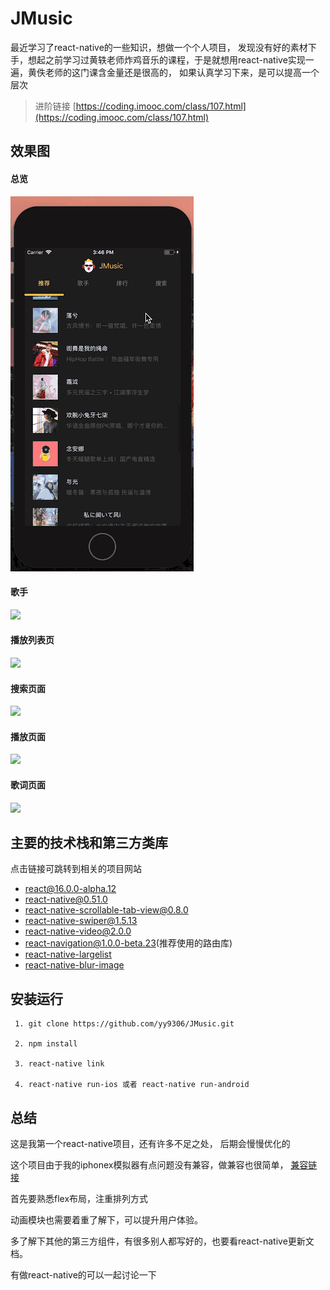 
# JMusic

最近学习了react-native的一些知识，想做一个个人项目， 发现没有好的素材下手，想起之前学习过黄轶老师炸鸡音乐的课程，于是就想用react-native实现一遍，黄佚老师的这门课含金量还是很高的， 如果认真学习下来，是可以提高一个层次

 >  进阶链接 [https://coding.imooc.com/class/107.html](https://coding.imooc.com/class/107.html)

## 效果图

#### 总览

![](./display/15175595655a741f0d6af6b.gif)

#### 歌手

![](./display/QQ20180202-154832-HD.gif)

#### 播放列表页

![](./display/QQ20180202-155110-HD.gif)

#### 搜索页面

![](./display/QQ20180202-160432-HD.gif)

#### 播放页面

![](./display/QQ20180202-155802-HD.gif)

#### 歌词页面

![](./display/QQ20180206-001156-HD.gif)

## 主要的技术栈和第三方类库

点击链接可跳转到相关的项目网站
- [react@16.0.0-alpha.12](https://reactjs.org/)
- [react-native@0.51.0](https://github.com/facebook/react-native)
- [react-native-scrollable-tab-view@0.8.0](https://github.com/skv-headless/react-native-scrollable-tab-view)
- [react-native-swiper@1.5.13](https://github.com/leecade/react-native-swiper)
- [react-native-video@2.0.0](https://github.com/react-native-community/react-native-video)
- [react-navigation@1.0.0-beta.23](https://github.com/react-navigation/react-navigation)(推荐使用的路由库)
- [react-native-largelist](https://github.com/bolan9999/react-native-largelist)
- [react-native-blur-image](https://github.com/DylanVann/react-native-blur-image)

## 安装运行

```
 1. git clone https://github.com/yy9306/JMusic.git

 2. npm install

 3. react-native link

 4. react-native run-ios 或者 react-native run-android

```

## 总结

这是我第一个react-native项目，还有许多不足之处， 后期会慢慢优化的

这个项目由于我的iphonex模拟器有点问题没有兼容，做兼容也很简单， [兼容链接](https://github.com/yy9306/react-native-iphone-x-helper)

首先要熟悉flex布局，注重排列方式

动画模块也需要着重了解下，可以提升用户体验。

多了解下其他的第三方组件，有很多别人都写好的，也要看react-native更新文档。

有做react-native的可以一起讨论一下
